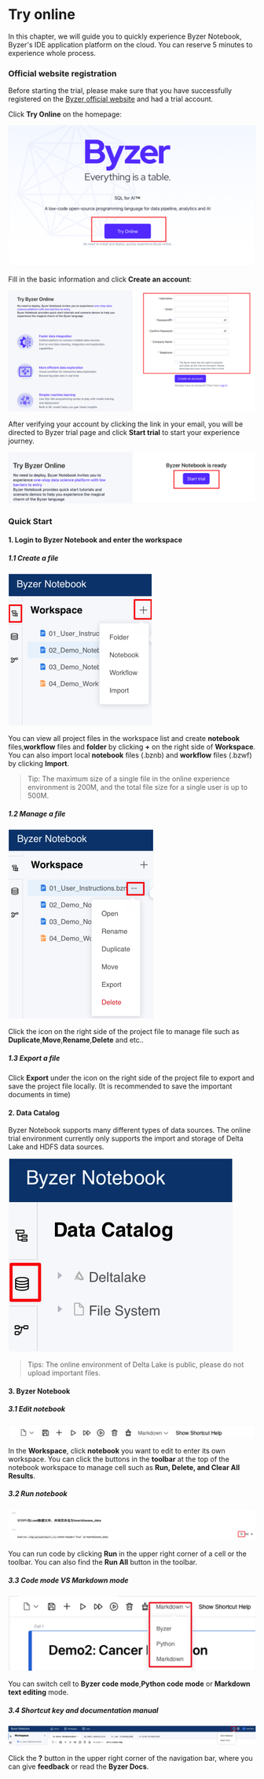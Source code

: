 # Try online

In this chapter, we will guide you to quickly experience Byzer Notebook, Byzer's IDE application platform on the cloud. You can reserve 5 minutes to experience whole process.



### Official website registration

Before starting the trial, please make sure that you have successfully registered on the [Byzer official website](https://www.byzer.org) and had a trial account.

Click **Try Online** on the homepage:

![online trial](image/online_trial.png)

Fill in the basic information and click **Create an account**:

![register](image/register.png)

After verifying your account by clicking the link in your email, you will be directed to Byzer trial page and click **Start trial** to start your experience journey.

![start_trial](image/start_trial.png)

### Quick Start

#### 1. Login to Byzer Notebook and enter the workspace

##### 1.1 Create a file

<img src="image/Workspace_create.png" alt="Workspace_create" style="zoom:50%;" />

You can view all project files in the workspace list and create **notebook** files,**workflow** files and **folder** by clicking **+** on the right side of **Workspace**. You can also import local **notebook** files (.bznb) and **workflow** files (.bzwf) by clicking **Import**.

> Tip: The maximum size of a single file in the online experience environment is 200M, and the total file size for a single user is up to 500M.

##### 1.2 Manage a file

<img src="image/Workspace_edit.png" alt="Workspace_edit" style="zoom:50%;" />



Click the icon on the right side of the project file to manage file such as **Duplicate**,**Move**,**Rename**,**Delete** and etc..

##### 1.3 Export a file

Click **Export** under the icon on the right side of the project file to export and save the project file locally. (It is recommended to save the important documents in time)



#### 2. Data Catalog

Byzer Notebook supports many different types of data sources. The online trial environment currently only supports the import and storage of Delta Lake and HDFS data sources.

![catalog](image/catalog.png)

> Tips: The online environment of Delta Lake is public, please do not upload important files.

#### 3. Byzer Notebook

##### 3.1 Edit notebook

![toolbar](image/toolbar.png)

In the **Workspace**, click **notebook** you want to edit to enter its own workspace.
You can click the buttons in the **toolbar** at the top of the notebook workspace to manage cell such as **Run, Delete, and Clear All Results**.

##### 3.2 Run notebook

![run_button](image/run_button.png)



You can run code by clicking **Run** in the upper right corner of a cell or the toolbar. You can also find the **Run All** button in the toolbar.

##### 3.3 Code mode VS Markdown mode

![markdown](image/markdown.png)



You can switch cell to **Byzer code mode**,**Python code mode** or **Markdown text editing** mode.

##### 3.4 Shortcut key and documentation manual

![feedback](image/feedback.png)



Click the **?** button in the upper right corner of the navigation bar, where you can give **feedback** or read the **Byzer Docs**.

